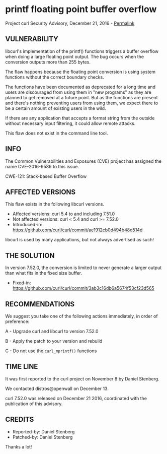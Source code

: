 printf floating point buffer overflow
=====================================

Project curl Security Advisory, December 21, 2016 -
[Permalink](https://curl.se/docs/CVE-2016-9586.html)

VULNERABILITY
-------------

libcurl's implementation of the printf() functions triggers a buffer overflow
when doing a large floating point output. The bug occurs when the conversion
outputs more than 255 bytes.

The flaw happens because the floating point conversion is using system
functions without the correct boundary checks.

The functions have been documented as deprecated for a long time and users are
discouraged from using them in "new programs" as they are planned to get
removed at a future point. But as the functions are present and there's
nothing preventing users from using them, we expect there to be a certain
amount of existing users in the wild.

If there are any application that accepts a format string from the outside
without necessary input filtering, it could allow remote attacks.

This flaw does not exist in the command line tool.

INFO
----

The Common Vulnerabilities and Exposures (CVE) project has assigned the name
CVE-2016-9586 to this issue.

CWE-121: Stack-based Buffer Overflow

AFFECTED VERSIONS
-----------------

This flaw exists in the following libcurl versions.

- Affected versions: curl 5.4 to and including 7.51.0
- Not affected versions: curl < 5.4 and curl >= 7.52.0
- Introduced-in: https://github.com/curl/curl/commit/ae1912cb0d494b48d514d

libcurl is used by many applications, but not always advertised as such!

THE SOLUTION
------------

In version 7.52.0, the conversion is limited to never generate a larger output
than what fits in the fixed size buffer.

- Fixed-in: https://github.com/curl/curl/commit/3ab3c16db6a5674f53cf23d565

RECOMMENDATIONS
---------------

We suggest you take one of the following actions immediately, in order of
preference:

 A - Upgrade curl and libcurl to version 7.52.0

 B - Apply the patch to your version and rebuild

 C - Do not use the `curl_mprintf()` functions

TIME LINE
---------

It was first reported to the curl project on November 8 by Daniel Stenberg.

We contacted distros@openwall on December 13.

curl 7.52.0 was released on December 21 2016, coordinated with the publication
of this advisory.

CREDITS
-------

- Reported-by: Daniel Stenberg
- Patched-by: Daniel Stenberg

Thanks a lot!
